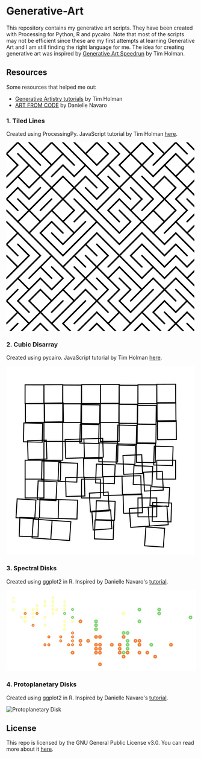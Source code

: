 # Generative-Art

This repository contains my generative art scripts. They have been created with Processing for Python, R and pycairo. Note that most of the scripts may not be efficient since these are my first attempts at learning Generative Art and I am still finding the right language for me. The idea for creating generative art was inspired by [Generative Art Speedrun](https://www.youtube.com/watch?v=4Se0_w0ISYk&t=1137s) by Tim Holman. 

## Resources

Some resources that helped me out:

* [Generative Artistry tutorials](https://generativeartistry.com/tutorials/) by Tim Holman 
* [ART FROM CODE](https://art-from-code.netlify.app/) by Danielle Navaro

### 1. Tiled Lines

Created using ProcessingPy. JavaScript tutorial by Tim Holman [here](https://generativeartistry.com/tutorials/tiled-lines/).

![Tiled Lines](/TiledLines/TiledLines.png "Tiled Lines with ProcessingPy")

### 2. Cubic Disarray

Created using pycairo. JavaScript tutorial by Tim Holman [here](https://generativeartistry.com/tutorials/cubic-disarray/).

![Cubic Disarray](/CubicDisarray/cubic_disarray.png "Cubic Disarray with pycairo")

### 3. Spectral Disks

Created using ggplot2 in R. Inspired by Danielle Navaro's [tutorial](https://art-from-code.netlify.app/day-1/session-1/).

![Spectral Disks](/SpectralDisks/spectral_disks.jpg "Spectral Disks with R")

### 4. Protoplanetary Disks

Created using ggplot2 in R. Inspired by Danielle Navaro's [tutorial](https://art-from-code.netlify.app/day-1/session-1/).

![Protoplanetary Disk](/ProtoplanetaryDisks/protodisks.png "Protoplanetary Disk with R")

## License

This repo is licensed by the GNU General Public License v3.0. You can read more about it [here](https://github.com/drkndl/Generative-Art/blob/main/LICENSE).
